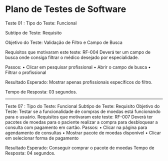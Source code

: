 # Plano de Testes de Software

Teste 01 :
Tipo do Teste: Funcional


Subtipo de Teste: Requisito


Objetivo do Teste: Validação de Filtro e Campo de Busca


Requisitos que motivaram este teste: RF-004 Deverá ter um campo de busca onde consiga filtrar o médico desejado por especialidade.


Passos: 
•	Clicar em pesquisar profissional
•	Abrir o campo de busca
•	Filtrar o profissional



Resultado Esperado: Mostrar apenas profissionais específicos do filtro.



Tempo de Resposta: 03 segundos.




________________________________________________________________________________________________________________________________________________________________________________





Teste 07 :
Tipo do Teste: Funcional
Subtipo de Teste: Requisito
Objetivo do Teste: Testar se a funcionalidade de compras de moedas está funcionando para o usuário.
Requisitos que motivaram este teste: RF-007 Deverá ter pacotes de moedas para o paciente realizar a compra para desbloquear a consulta com pagamento em cartão.
Passos: 
•	Clicar na página para agendamento de consultas
•	Mostrar pacote de moedas disponível
•	Clicar em selecionar forma de pagamento

Resultado Esperado: Conseguir comprar o pacote de moedas
Tempo de Resposta: 04 segundos.
